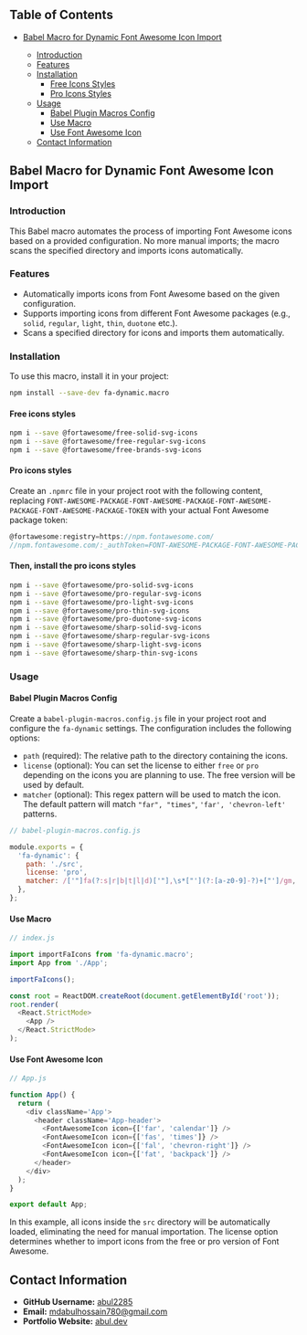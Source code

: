 ## Table of Contents

- [Babel Macro for Dynamic Font Awesome Icon Import](#babel-macro-for-dynamic-font-awesome-icon-import)

  - [Introduction](#introduction)
  - [Features](#features)
  - [Installation](#installation)
    - [Free Icons Styles](#free-icons-styles)
    - [Pro Icons Styles](#pro-icons-styles)
  - [Usage](#usage)
    - [Babel Plugin Macros Config](#babel-plugin-macros-config)
    - [Use Macro](#use-macro)
    - [Use Font Awesome Icon](#use-font-awesome-icon)
  - [Contact Information](#contact-information)

## Babel Macro for Dynamic Font Awesome Icon Import

### Introduction

This Babel macro automates the process of importing Font Awesome icons based on a provided configuration. No more manual imports; the macro scans the specified directory and imports icons automatically.

### Features

- Automatically imports icons from Font Awesome based on the given configuration.
- Supports importing icons from different Font Awesome packages (e.g., `solid`, `regular`, `light`, `thin`, `duotone` etc.).
- Scans a specified directory for icons and imports them automatically.

### Installation

To use this macro, install it in your project:

```bash
npm install --save-dev fa-dynamic.macro
```

#### Free icons styles

```bash
npm i --save @fortawesome/free-solid-svg-icons
npm i --save @fortawesome/free-regular-svg-icons
npm i --save @fortawesome/free-brands-svg-icons
```

#### Pro icons styles

Create an `.npmrc` file in your project root with the following content, replacing `FONT-AWESOME-PACKAGE-FONT-AWESOME-PACKAGE-FONT-AWESOME-PACKAGE-FONT-AWESOME-PACKAGE-TOKEN` with your actual Font Awesome package token:

```js
@fortawesome:registry=https://npm.fontawesome.com/
//npm.fontawesome.com/:_authToken=FONT-AWESOME-PACKAGE-FONT-AWESOME-PACKAGE-FONT-AWESOME-PACKAGE-FONT-AWESOME-PACKAGE-TOKEN
```

#### Then, install the pro icons styles

```bash
npm i --save @fortawesome/pro-solid-svg-icons
npm i --save @fortawesome/pro-regular-svg-icons
npm i --save @fortawesome/pro-light-svg-icons
npm i --save @fortawesome/pro-thin-svg-icons
npm i --save @fortawesome/pro-duotone-svg-icons
npm i --save @fortawesome/sharp-solid-svg-icons
npm i --save @fortawesome/sharp-regular-svg-icons
npm i --save @fortawesome/sharp-light-svg-icons
npm i --save @fortawesome/sharp-thin-svg-icons
```

### Usage

#### Babel Plugin Macros Config

Create a `babel-plugin-macros.config.js` file in your project root and configure the `fa-dynamic` settings. The configuration includes the following options:

- `path` (required): The relative path to the directory containing the icons.
- `license` (optional): You can set the license to either `free` or `pro` depending on the icons you are planning to use. The free version will be used by default.
- `matcher` (optional): This regex pattern will be used to match the icon. The default pattern will match `"far", "times"`, `'far', 'chevron-left'` patterns.

```js
// babel-plugin-macros.config.js

module.exports = {
  'fa-dynamic': {
    path: './src',
    license: 'pro',
    matcher: /['"]fa(?:s|r|b|t|l|d)['"],\s*["'](?:[a-z0-9]-?)+["']/gm,
  },
};
```

#### Use Macro

```js
// index.js

import importFaIcons from 'fa-dynamic.macro';
import App from './App';

importFaIcons();

const root = ReactDOM.createRoot(document.getElementById('root'));
root.render(
  <React.StrictMode>
    <App />
  </React.StrictMode>
);
```

#### Use Font Awesome Icon

```js
// App.js

function App() {
  return (
    <div className='App'>
      <header className='App-header'>
        <FontAwesomeIcon icon={['far', 'calendar']} />
        <FontAwesomeIcon icon={['fas', 'times']} />
        <FontAwesomeIcon icon={['fal', 'chevron-right']} />
        <FontAwesomeIcon icon={['fat', 'backpack']} />
      </header>
    </div>
  );
}

export default App;
```

In this example, all icons inside the `src` directory will be automatically loaded, eliminating the need for manual importation. The license option determines whether to import icons from the free or pro version of Font Awesome.

## Contact Information

- **GitHub Username:** [abul2285](https://github.com/abul2285)
- **Email:** [mdabulhossain780@gmail.com](mailto:mdabulhossain780@gmail.com)
- **Portfolio Website:** [abul.dev](https://abul.dev)
